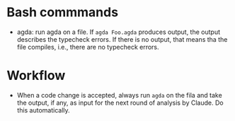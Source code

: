 
# Bash commmands
- agda: run agda on a file. If `agda Foo.agda` produces output,
the output describes the typecheck errors. If there is no output,
that means tha the file compiles, i.e., there are no typecheck errors.

# Workflow

- When a code change is accepted, always run `agda` on the fila and take the output, if any, as input for the next round of analysis by Claude.  Do this automatically.
